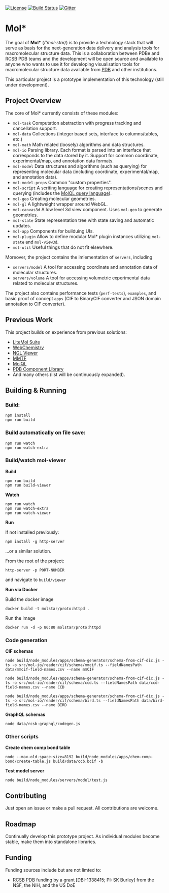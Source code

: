 [![License](http://img.shields.io/badge/license-MIT-blue.svg?style=flat)](./LICENSE)
[![Build Status](https://travis-ci.org/molstar/molstar-proto.svg?branch=master)](https://travis-ci.org/molstar/molstar-proto)
[![Gitter](https://badges.gitter.im/molstar/Lobby.svg)](https://gitter.im/molstar/Lobby)

# Mol*

The goal of **Mol\*** (*/'mol-star/*) is to provide a technology stack that will serve as basis for the next-generation data delivery and analysis tools for macromolecular structure data. This is a collaboration between PDBe and RCSB PDB teams and the development will be open source and available to anyone who wants to use it for developing visualisation tools for macromolecular structure data available from [PDB](https://www.wwpdb.org/) and other institutions.

This particular project is a prototype implementation of this technology (still under development).

## Project Overview

The core of Mol* currently consists of these modules:

- `mol-task` Computation abstraction with progress tracking and cancellation support.
- `mol-data` Collections (integer based sets, interface to columns/tables, etc.)
- `mol-math` Math related (loosely) algorithms and data structures.
- `mol-io` Parsing library. Each format is parsed into an interface that corresponds to the data stored by it. Support for common coordinate, experimental/map, and annotation data formats.
- `mol-model` Data structures and algorithms (such as querying) for representing molecular data (including coordinate, experimental/map, and annotation data).
- `mol-model-props` Common "custom properties".
- `mol-script` A scriting language for creating representations/scenes and querying (includes the [MolQL query language](https://molql.github.io)).
- `mol-geo` Creating molecular geometries.
- `mol-gl` A lightweight wrapper around WebGL.
- `mol-canvas3d` A low level 3d view component. Uses `mol-geo` to generate geometries.
- `mol-state` State representation tree with state saving and automatic updates.
- `mol-app` Components for builduing UIs.
- `mol-plugin` Allow to define modular Mol* plugin instances utilizing `mol-state` and `mol-view3d`.
- `mol-util` Useful things that do not fit elsewhere.

Moreover, the project contains the imlementation of `servers`, including

- `servers/model` A tool for accessing coordinate and annotation data of molecular structures.
- `servers/volume` A tool for accessing volumetric experimental data related to molecular structures.

The project also contains performance tests (`perf-tests`), `examples`, and basic proof of concept `apps` (CIF to BinaryCIF converter and JSON domain annotation to CIF converter).

## Previous Work
This project builds on experience from previous solutions:
- [LiteMol Suite](https://www.litemol.org)
- [WebChemistry](https://webchem.ncbr.muni.cz)
- [NGL Viewer](http://nglviewer.org)
- [MMTF](http://mmtf.rcsb.org)
- [MolQL](http://molql.org)
- [PDB Component Library](https://www.ebi.ac.uk/pdbe/pdb-component-library/)
- And many others (list will be continuously expanded).

## Building & Running

### Build:
    npm install
    npm run build

### Build automatically on file save:
    npm run watch
    npm run watch-extra

### Build/watch mol-viewer
**Build**

    npm run build
    npm run build-viewer

**Watch**

    npm run watch
    npm run watch-extra
    npm run watch-viewer

**Run**

If not installed previously:

    npm install -g http-server

...or a similar solution.

From the root of the project:

    http-server -p PORT-NUMBER

and navigate to `build/viewer`


**Run via Docker**

Build the docker image

    docker build -t molstar/proto:httpd .

Run the image

    docker run -d -p 80:80 molstar/proto:httpd



### Code generation
**CIF schemas**

    node build/node_modules/apps/schema-generator/schema-from-cif-dic.js -ts -o src/mol-io/reader/cif/schema/mmcif.ts --fieldNamesPath data/mmcif-field-names.csv --name mmCIF

    node build/node_modules/apps/schema-generator/schema-from-cif-dic.js -ts -o src/mol-io/reader/cif/schema/ccd.ts --fieldNamesPath data/ccd-field-names.csv --name CCD

    node build/node_modules/apps/schema-generator/schema-from-cif-dic.js -ts -o src/mol-io/reader/cif/schema/bird.ts --fieldNamesPath data/bird-field-names.csv --name BIRD

**GraphQL schemas**

    node data/rcsb-graphql/codegen.js

### Other scripts
**Create chem comp bond table**

    node --max-old-space-size=8192 build/node_modules/apps/chem-comp-bond/create-table.js build/data/ccb.bcif -b

**Test model server**

    node build/node_modules/servers/model/test.js

## Contributing
Just open an issue or make a pull request. All contributions are welcome.

## Roadmap
Continually develop this prototype project. As individual modules become stable, make them into standalone libraries.

## Funding
Funding sources include but are not limted to:
* [RCSB PDB](https://www.rcsb.org) funding by a grant [DBI-1338415; PI: SK Burley] from the NSF, the NIH, and the US DoE